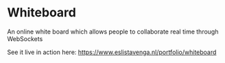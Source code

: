 # Whiteboard
An online white board which allows people to collaborate real time through WebSockets

See it live in action here: https://www.eslistavenga.nl/portfolio/whiteboard
